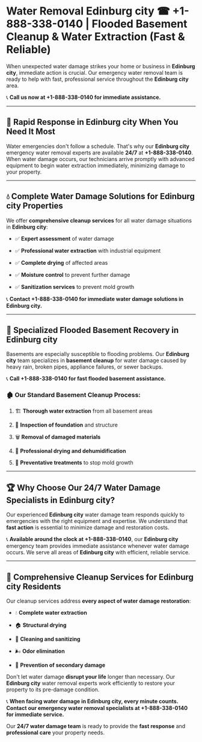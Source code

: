 # Water Removal Edinburg city ☎ +1-888-338-0140 | Flooded Basement Cleanup & Water Extraction (Fast & Reliable)

When unexpected water damage strikes your home or business in **Edinburg city**, immediate action is crucial. Our emergency water removal team is ready to help with fast, professional service throughout the **Edinburg city** area. 

📞 **Call us now at +1-888-338-0140 for immediate assistance.**
---
## 🚀 Rapid Response in Edinburg city When You Need It Most
Water emergencies don't follow a schedule. That's why our **Edinburg city** emergency water removal experts are available **24/7** at **+1-888-338-0140**. When water damage occurs, our technicians arrive promptly with advanced equipment to begin water extraction immediately, minimizing damage to your property.
---
## 💧 Complete Water Damage Solutions for Edinburg city Properties
We offer **comprehensive cleanup services** for all water damage situations in **Edinburg city**:
- ✅ **Expert assessment** of water damage  
- ✅ **Professional water extraction** with industrial equipment  
- ✅ **Complete drying** of affected areas  
- ✅ **Moisture control** to prevent further damage  
- ✅ **Sanitization services** to prevent mold growth  
📞 **Contact +1-888-338-0140 for immediate water damage solutions in Edinburg city.**
---
## 🌊 Specialized Flooded Basement Recovery in Edinburg city
Basements are especially susceptible to flooding problems. Our **Edinburg city** team specializes in **basement cleanup** for water damage caused by heavy rain, broken pipes, appliance failures, or sewer backups. 
📞 **Call +1-888-338-0140 for fast flooded basement assistance.**
### 🏚️ Our Standard Basement Cleanup Process:
1. 🏗️ **Thorough water extraction** from all basement areas  
2. 🔎 **Inspection of foundation** and structure  
3. 🗑️ **Removal of damaged materials**  
4. 💨 **Professional drying and dehumidification**  
5. 🚫 **Preventative treatments** to stop mold growth  
---
## 🏆 Why Choose Our 24/7 Water Damage Specialists in Edinburg city?
Our experienced **Edinburg city** water damage team responds quickly to emergencies with the right equipment and expertise. We understand that **fast action** is essential to minimize damage and restoration costs.
📞 **Available around the clock at +1-888-338-0140**, our **Edinburg city** emergency team provides immediate assistance whenever water damage occurs. We serve all areas of **Edinburg city** with efficient, reliable service.
---
## 🧹 Comprehensive Cleanup Services for Edinburg city Residents
Our cleanup services address **every aspect of water damage restoration**:
- 💧 **Complete water extraction**  
- 🏠 **Structural drying**  
- 🧼 **Cleaning and sanitizing**  
- 🌬️ **Odor elimination**  
- 🚫 **Prevention of secondary damage**  
Don't let water damage **disrupt your life** longer than necessary. Our **Edinburg city** water removal experts work efficiently to restore your property to its pre-damage condition.
📞 **When facing water damage in Edinburg city, every minute counts. Contact our emergency water removal specialists at +1-888-338-0140 for immediate service.**
Our **24/7 water damage team** is ready to provide the **fast response** and **professional care** your property needs.
